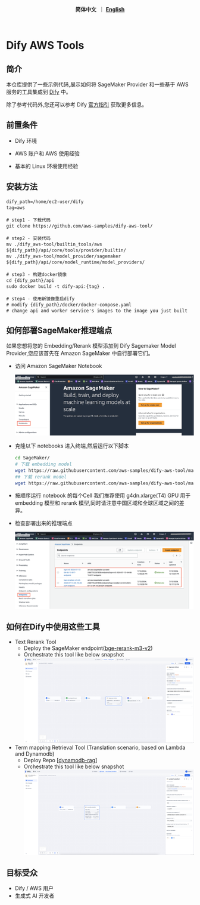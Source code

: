 <p align="center">
    &nbsp<strong>简体中文</strong>&nbsp ｜ <a href="README.md"><strong>English</strong></a>&nbsp 
</p>
<br>

# Dify AWS Tools

## 简介
本仓库提供了一些示例代码,展示如何将 SageMaker Provider 和一些基于 AWS 服务的工具集成到 [Dify](https://github.com/langgenius/dify) 中。 

除了参考代码外,您还可以参考 Dify [官方指引](https://docs.dify.ai/guides/tools/quick-tool-integration) 获取更多信息。

## 前置条件

- Dify 环境

- AWS 账户和 AWS 使用经验

- 基本的 Linux 环境使用经验

## 安装方法
```
dify_path=/home/ec2-user/dify
tag=aws

# step1 - 下载代码
git clone https://github.com/aws-samples/dify-aws-tool/

# step2 - 安装代码
mv ./dify_aws-tool/builtin_tools/aws ${dify_path}/api/core/tools/provider/builtin/
mv ./dify_aws-tool/model_provider/sagemaker ${dify_path}/api/core/model_runtime/model_providers/

# step3 - 构建docker镜像
cd {dify_path}/api
sudo docker build -t dify-api:{tag} .

# step4 - 使用新镜像重启dify
# modify {dify_path}/docker/docker-compose.yaml
# change api and worker service's images to the image you just built
```

## 如何部署SageMaker推理端点

如果您想将您的 Embedding/Rerank 模型添加到 Dify Sagemaker Model Provider,您应该首先在 Amazon SageMaker 中自行部署它们。

- 访问 Amazon SageMaker Notebook

    ![notebook](./snapshots/notebook_entry.png)

- 克隆以下 notebooks
    进入终端,然后运行以下脚本
    ```bash
    cd SageMaker/
    # 下载 embedding model
    wget https://raw.githubusercontent.com/aws-samples/dify-aws-tool/main/notebook/bge-embedding-m3-deploy.ipynb
    ## 下载 rerank model
    wget https://raw.githubusercontent.com/aws-samples/dify-aws-tool/main/notebook/bge-reranker-v2-m3-deploy.ipynb
    ```
- 按顺序运行 notebook 的每个Cell
    我们推荐使用 g4dn.xlarge(T4) GPU 用于 embedding 模型和 rerank 模型,同时请注意中国区域和全球区域之间的差异。

- 检查部署出来的推理端点
  
  ![endpoint](./snapshots/endpoint_entry.png)
  


## 如何在Dify中使用这些工具

- Text Rerank Tool 
    - Deploy the SageMaker endpoint([bge-rerank-m3-v2](https://github.com/aws-samples/dify-aws-tool/blob/main/notebook/bge-reranker-v2-m3-deploy.ipynb))
    - Orchestrate this tool like below snapshot
        ![Rerank](./snapshots/rerank.png)
- Term mapping Retrieval Tool (Translation scenario, based on Lambda and Dynamodb)
    - Deploy Repo [[dynamodb-rag](https://github.com/ybalbert001/dynamodb-rag/tree/translate)] 
    - Orchestrate this tool like below snapshot
        ![Term_Retrieval](./snapshots/term_retrieval.png)
    
## 目标受众
- Dify / AWS 用户
- 生成式 AI 开发者
